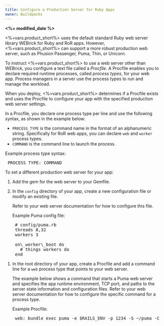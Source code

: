 ```yaml
---
title: Configure a Production Server for Ruby Apps
owner: Buildpacks
---
```


<strong><%= modified_date %></strong>

<%=vars.product_short%> uses the default standard Ruby web server library WEBrick for Ruby and RoR apps. However, <%=vars.product_short%> can support a more robust production web server, such as Phusion Passenger, Puma, Thin, or Unicorn.

To instruct <%=vars.product_short%> to use a web server other than WEBrick, you configure a text file called a _Procfile_. A Procfile enables you to declare required runtime processes, called _process_ _types_, for your web app. Process managers in a server use the process types to run and manage the workload.

When you deploy, <%=vars.product_short%> determines if a Procfile exists and uses the Procfile to configure your app with the specified production web server settings.

In a Procfile, you declare one process type per line and use the following syntax, as shown in the example below:

* `PROCESS_TYPE` is the command name in the format of an alphanumeric string. Specifically for RoR web apps, you can declare `web` and `worker` process types.
* `COMMAND` is the command line to launch the process.

Example process type syntax:
    <pre class="code">
    PROCESS_TYPE: COMMAND
</pre>

To set a different production web server for your app:

1. Add the gem for the web server to your Gemfile.

1. In the `config` directory of your app, create a new configuration file or modify an existing file.

    Refer to your web server documentation for how to configure this file.

    Example Puma config file:
    <pre class="code">
    &#35; config/puma.rb
    threads 8,32
    workers 3

    on\_worker\_boot do
      # things workers do
    end
</pre>

1. In the root directory of your app, create a Procfile and add a command line for a `web` process type that points to your web server.

    The example below shows a command that starts a Puma web server and specifies the app runtime environment, TCP port, and paths to the server state information and configuration files.
    Refer to your web server documentation for how to configure the specific command for a process type.

    Example Procfile:
    <pre class="code">
    web: bundle exec puma -e $RAILS_ENV -p 1234 -S ~/puma -C config/puma.rb
    </pre>
